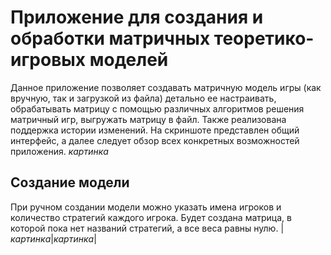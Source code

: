 # Приложение для создания и обработки матричных теоретико-игровых моделей
Данное приложение позволяет создавать матричную модель игры (как вручную, так и загрузкой из файла) детально ее настраивать, обрабатывать матрицу с помощью различных алгоритмов решения матричный игр, выгружать матрицу в файл. Также реализована поддержка истории изменений. На скриншоте представлен общий интерфейс, а далее следует обзор всех конкретных возможностей приложения.
*картинка*
## Создание модели
При ручном создании модели можно указать имена игроков и количество стратегий каждого игрока. Будет создана матрица, в которой пока нет названий стратегий, а все веса равны нулю.
|*картинка*|*картинка*|
